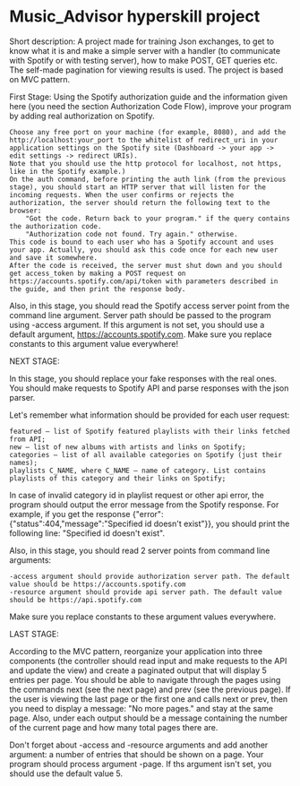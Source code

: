 # Music_Advisor hyperskill project

Short description: A project made for training Json exchanges, to get to know what it is and make a simple server with a handler (to communicate with Spotify or with testing server), how to make POST, GET queries etc. The self-made pagination for viewing results is used. The project is based on MVC pattern.



First Stage:
Using the Spotify authorization guide and the information given here (you need the section Authorization Code Flow), improve your program by adding real authorization on Spotify.

    Choose any free port on your machine (for example, 8080), and add the http://localhost:your_port to the whitelist of redirect_uri in your application settings on the Spotify site (Dashboard -> your app -> edit settings -> redirect URIs).
    Note that you should use the http protocol for localhost, not https, like in the Spotify example.)
    On the auth command, before printing the auth link (from the previous stage), you should start an HTTP server that will listen for the incoming requests. When the user confirms or rejects the authorization, the server should return the following text to the browser:
        "Got the code. Return back to your program." if the query contains the authorization code.
        "Authorization code not found. Try again." otherwise.
    This code is bound to each user who has a Spotify account and uses your app. Actually, you should ask this code once for each new user and save it somewhere.
    After the code is received, the server must shut down and you should get access_token by making a POST request on https://accounts.spotify.com/api/token with parameters described in the guide, and then print the response body.

Also, in this stage, you should read the Spotify access server point from the command line argument. Server path should be passed to the program using -access argument. If this argument is not set, you should use a default argument, https://accounts.spotify.com. Make sure you replace constants to this argument value everywhere!


NEXT STAGE:

In this stage, you should replace your fake responses with the real ones. You should make requests to Spotify API and parse responses with the json parser.

Let's remember what information should be provided for each user request:

    featured — list of Spotify featured playlists with their links fetched from API;
    new — list of new albums with artists and links on Spotify;
    categories — list of all available categories on Spotify (just their names);
    playlists C_NAME, where C_NAME — name of category. List contains playlists of this category and their links on Spotify;

In case of invalid category id in playlist request or other api error, the program should output the error message from the Spotify response. For example, if you get the response {"error":{"status":404,"message":"Specified id doesn't exist"}}, you should print the following line: "Specified id doesn't exist".

Also, in this stage, you should read 2 server points from command line arguments:

    -access argument should provide authorization server path. The default value should be https://accounts.spotify.com
    -resource argument should provide api server path. The default value should be https://api.spotify.com

Make sure you replace constants to these argument values everywhere.

LAST STAGE:


According to the MVC pattern, reorganize your application into three components (the controller should read input and make requests to the API and update the view) and create a paginated output that will display 5 entries per page. You should be able to navigate through the pages using the commands next (see the next page) and prev (see the previous page). If the user is viewing the last page or the first one and calls next or prev, then you need to display a message: "No more pages." and stay at the same page. Also, under each output should be a message containing the number of the current page and how many total pages there are.

Don't forget about -access and -resource arguments and add another argument: a number of entries that should be shown on a page. Your program should process argument -page. If ths argument isn't set, you should use the default value 5.
